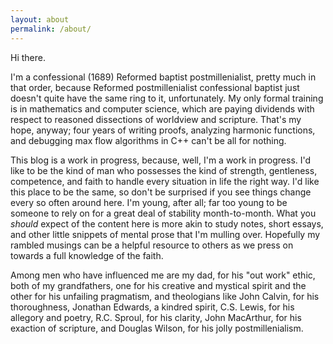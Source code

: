 ```yaml
---
layout: about
permalink: /about/
---
```


<div class="container has-text-centered"><p>Hi there.</p></div>

I'm a confessional (1689) Reformed baptist postmillenialist, pretty much in that order, because Reformed postmillenialist confessional baptist just doesn't quite have the same ring to it, unfortunately. My only formal training is in mathematics and computer science, which are paying dividends with respect to reasoned dissections of worldview and scripture. That's my hope, anyway; four years of writing proofs, analyzing harmonic functions, and debugging max flow algorithms in C++ can't be all for nothing.

This blog is a work in progress, because, well, I'm a work in progress. I'd like to be the kind of man who possesses the kind of strength, gentleness, competence, and faith to handle every situation in life the right way. I'd like this place to be the same, so don't be surprised if you see things change every so often around here. I'm young, after all; far too young to be someone to rely on for a great deal of stability month-to-month. What you _should_ expect of the content here is more akin to study notes, short essays, and other little snippets of mental prose that I'm mulling over. Hopefully my rambled musings can be a helpful resource to others as we press on towards a full knowledge of the faith.

Among men who have influenced me are my dad, for his "out work" ethic, both of my grandfathers, one for his creative and mystical spirit and the other for his unfailing pragmatism, and theologians like John Calvin, for his thoroughness, Jonathan Edwards, a kindred spirit, C.S. Lewis, for his allegory and poetry, R.C. Sproul, for his clarity, John MacArthur, for his exaction of scripture, and Douglas Wilson, for his jolly postmillenialism.
